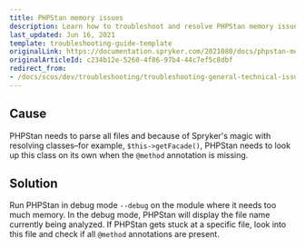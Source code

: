 ```yaml
---
title: PHPStan memory issues
description: Learn how to troubleshoot and resolve PHPStan memory issues that you may come across in your Spryker based projects.
last_updated: Jun 16, 2021
template: troubleshooting-guide-template
originalLink: https://documentation.spryker.com/2021080/docs/phpstan-memory-issues
originalArticleId: c234b12e-5260-4f86-97b4-44c7ef5c8dbf
redirect_from:
- /docs/scos/dev/troubleshooting/troubleshooting-general-technical-issues/phpstan-memory-issues.html
---
```


## Cause

PHPStan needs to parse all files and because of Spryker's magic with resolving classes–for example, `$this->getFacade()`, PHPStan needs to look up this class on its own when the `@method` annotation is missing.

## Solution

Run PHPStan in debug mode `--debug` on the module where it needs too much memory. In the debug mode, PHPStan will display the file name currently being analyzed. If PHPStan gets stuck at a specific file, look into this file and check if all `@method` annotations are present.
